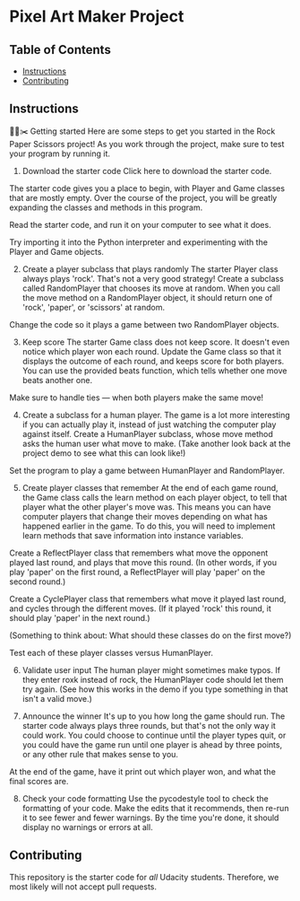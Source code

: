 # Pixel Art Maker Project

## Table of Contents

* [Instructions](#instructions)
* [Contributing](#contributing)

## Instructions

🌋📄✂️ Getting started
Here are some steps to get you started in the Rock Paper Scissors project! As you work through the project, make sure to test your program by running it.

1. Download the starter code
Click here to download the starter code.

The starter code gives you a place to begin, with Player and Game classes that are mostly empty. Over the course of the project, you will be greatly expanding the classes and methods in this program.

Read the starter code, and run it on your computer to see what it does.

Try importing it into the Python interpreter and experimenting with the Player and Game objects.

2. Create a player subclass that plays randomly
The starter Player class always plays 'rock'. That's not a very good strategy! Create a subclass called RandomPlayer that chooses its move at random. When you call the move method on a RandomPlayer object, it should return one of 'rock', 'paper', or 'scissors' at random.

Change the code so it plays a game between two RandomPlayer objects.

3. Keep score
The starter Game class does not keep score. It doesn't even notice which player won each round. Update the Game class so that it displays the outcome of each round, and keeps score for both players. You can use the provided beats function, which tells whether one move beats another one.

Make sure to handle ties — when both players make the same move!

4. Create a subclass for a human player.
The game is a lot more interesting if you can actually play it, instead of just watching the computer play against itself. Create a HumanPlayer subclass, whose move method asks the human user what move to make. (Take another look back at the project demo to see what this can look like!)

Set the program to play a game between HumanPlayer and RandomPlayer.

5. Create player classes that remember
At the end of each game round, the Game class calls the learn method on each player object, to tell that player what the other player's move was. This means you can have computer players that change their moves depending on what has happened earlier in the game. To do this, you will need to implement learn methods that save information into instance variables.

Create a ReflectPlayer class that remembers what move the opponent played last round, and plays that move this round. (In other words, if you play 'paper' on the first round, a ReflectPlayer will play 'paper' on the second round.)

Create a CyclePlayer class that remembers what move it played last round, and cycles through the different moves. (If it played 'rock' this round, it should play 'paper' in the next round.)

(Something to think about: What should these classes do on the first move?)

Test each of these player classes versus HumanPlayer.

6. Validate user input
The human player might sometimes make typos. If they enter roxk instead of rock, the HumanPlayer code should let them try again. (See how this works in the demo if you type something in that isn't a valid move.)

7. Announce the winner
It's up to you how long the game should run. The starter code always plays three rounds, but that's not the only way it could work. You could choose to continue until the player types quit, or you could have the game run until one player is ahead by three points, or any other rule that makes sense to you.

At the end of the game, have it print out which player won, and what the final scores are.

8. Check your code formatting
Use the pycodestyle tool to check the formatting of your code. Make the edits that it recommends, then re-run it to see fewer and fewer warnings. By the time you're done, it should display no warnings or errors at all.

## Contributing

This repository is the starter code for _all_ Udacity students. Therefore, we most likely will not accept pull requests.
